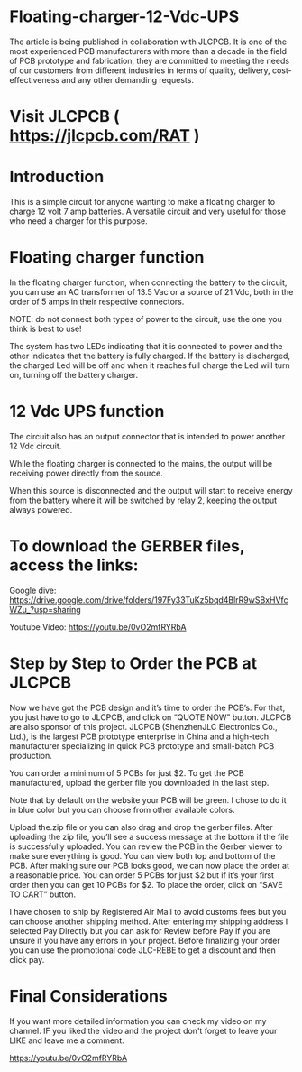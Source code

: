 # Floating-charger-12-Vdc-UPS
The article is being published in collaboration with JLCPCB. It is one of the most experienced PCB manufacturers with more than a decade in the field of PCB prototype and fabrication, they are committed to meeting the needs of our customers from different industries in terms of quality, delivery, cost-effectiveness and any other demanding requests.
>
# Visit JLCPCB ( https://jlcpcb.com/RAT )
>
# Introduction

This is a simple circuit for anyone wanting to make a floating charger to charge 12 volt 7 amp batteries. A versatile circuit and very useful for those who need a charger for this purpose.
>
# Floating charger function

In the floating charger function, when connecting the battery to the circuit, you can use an AC transformer of 13.5 Vac or a source of 21 Vdc, both in the order of 5 amps in their respective connectors.
>
NOTE: do not connect both types of power to the circuit, use the one you think is best to use!
>
The system has two LEDs indicating that it is connected to power and the other indicates that the battery is fully charged.
If the battery is discharged, the charged Led will be off and when it reaches full charge the Led will turn on, turning off the battery charger.

# 12 Vdc UPS function

The circuit also has an output connector that is intended to power another 12 Vdc circuit.

While the floating charger is connected to the mains, the output will be receiving power directly from the source.
>
When this source is disconnected and the output will start to receive energy from the battery where it will be switched by relay 2, keeping the output always powered.
>
# To download the GERBER files, access the links:

Google dive: https://drive.google.com/drive/folders/197Fy33TuKz5bqd4BlrR9wSBxHVfcWZu_?usp=sharing
>
Youtube Vídeo: https://youtu.be/0vO2mfRYRbA
>
# Step by Step to Order the PCB at JLCPCB

Now we have got the PCB design and it’s time to order the PCB’s. For that, you just have to go to JLCPCB, and click on “QUOTE NOW” button. JLCPCB are also sponsor of this project. JLCPCB (ShenzhenJLC Electronics Co., Ltd.), is the largest PCB prototype enterprise in China and a high-tech manufacturer specializing in quick PCB prototype and small-batch PCB production.
>
You can order a minimum of 5 PCBs for just $2. To get the PCB manufactured, upload the gerber file you downloaded in the last step. 
>
Note that by default on the website your PCB will be green. I chose to do it in blue color but you can choose from other available colors.
>
Upload the.zip file or you can also drag and drop the gerber files. After uploading the zip file, you’ll see a success message at the bottom if the file is successfully uploaded. You can review the PCB in the Gerber viewer to make sure everything is good. You can view both top and bottom of the PCB. After making sure our PCB looks good, we can now place the order at a reasonable price. You can order 5 PCBs for just $2 but if it’s your first order then you can get 10 PCBs for $2. To place the order, click on “SAVE TO CART” button.
>
I have chosen to ship by Registered Air Mail to avoid customs fees but you can choose another shipping method. After entering my shipping address I selected Pay Directly but you can ask for Review before Pay if you are unsure if you have any errors in your project. Before finalizing your order you can use the promotional code JLC-REBE to get a discount and then click pay.
>
# Final Considerations

If you want more detailed information you can check my video on my channel. IF you liked the video and the project don't forget to leave your LIKE and leave me a comment.
>
https://youtu.be/0vO2mfRYRbA
